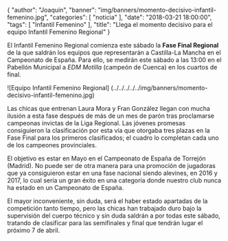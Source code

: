 {
  "author": "Joaquín",
  "banner": "img/banners/momento-decisivo-infantil-femenino.jpg",
  "categories": [
    "noticia"
  ],
  "date": "2018-03-21 18:00:00",
  "tags": [
    "Infantil Femenino"
  ],
  "title": "Llega el momento decisivo para el equipo Infantil Femenino Regional"
}

El Infantil Femenino Regional comienza este sábado la **Fase Final
Regional** de la que saldrán los equipos que representarán a Castilla-La
Mancha en el Campeonato de España. Para ello, se medirán este sábado a
las 13:00 en el Pabellón Municipal a _EDM Motilla_ (campeón de Cuenca)
en los cuartos de final.

![Equipo Infantil Femenino Regional] (../../../../../img/banners/momento-decisivo-infantil-femenino.jpg)

Las chicas que entrenan Laura Mora y Fran González llegan con mucha
ilusión a esta fase después de más de un mes de parón tras proclamarse
campeonas invictas de la Liga Regional. Las jóvenes promesas
consiguieron la clasificación por esta vía que otorgaba tres plazas en
la Fase Final para los primeros clasificados; el cuadro lo completan
cada uno de los campeones provinciales.

El objetivo es estar en Mayo en el Campeonato de España de Torrejón
(Madrid). No puede ser de otra manera para una promoción de jugadoras
que ya consiguieron estar en una fase nacional siendo alevines, en
2016 y 2017, lo cual sería un gran éxito en una categoría donde
nuestro club nunca ha estado en un Campeonato de España.

El mayor inconveniente, sin duda, será el haber estado apartadas de la
competición tanto tiempo, pero las chicas han trabajado duro bajo la
supervisión del cuerpo técnico y sin duda saldrán a por todas este
sábado, tratando de clasificar para las semifinales y final que
tendrán lugar el próximo 7 de abril.
